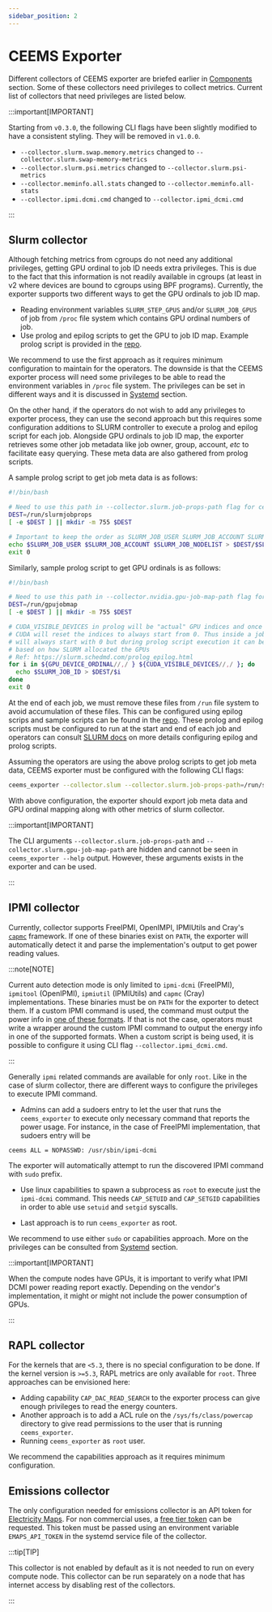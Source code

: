 ```yaml
---
sidebar_position: 2
---
```


# CEEMS Exporter

Different collectors of CEEMS exporter are briefed earlier in
[Components](../components/ceems-exporter.md) section. Some of these collectors need
privileges to collect metrics. Current list of collectors that need privileges are
listed below.

:::important[IMPORTANT]

Starting from `v0.3.0`, the following CLI flags have been slightly modified to have
a consistent styling. They will be removed in `v1.0.0`.

- `--collector.slurm.swap.memory.metrics` changed to `--collector.slurm.swap-memory-metrics`
- `--collector.slurm.psi.metrics` changed to `--collector.slurm.psi-metrics`
- `--collector.meminfo.all.stats` changed to `--collector.meminfo.all-stats`
- `--collector.ipmi.dcmi.cmd` changed to `--collector.ipmi_dcmi.cmd`

:::

## Slurm collector

Although fetching metrics from cgroups do not need any additional privileges, getting
GPU ordinal to job ID needs extra privileges. This is due to the fact that this
information is not readily available in cgroups (at least in v2 where devices are
bound to cgroups using BPF programs). Currently, the exporter supports two different
ways to get the GPU ordinals to job ID map.

- Reading environment variables `SLURM_STEP_GPUS` and/or `SLURM_JOB_GPUS` of job from
`/proc` file system which contains GPU ordinal numbers of job.
- Use prolog and epilog scripts to get the GPU to job ID map. Example prolog script
is provided in the [repo](https://github.com/mahendrapaipuri/ceems/tree/main/etc/slurm).

We recommend to use the first approach as it requires minimum configuration to maintain
for the operators. The downside is that the CEEMS exporter process will need some
privileges to be able to read the environment variables in `/proc` file system. The
privileges can be set in different ways and it is discussed in [Systemd](./systemd.md)
section.

On the other hand, if the operators do not wish to add any privileges to exporter
process, they can use the second approach but this requires some configuration additions
to SLURM controller to execute a prolog and epilog script for each job. Alongside GPU
ordinals to job ID map, the exporter retrieves some other job metadata like job owner,
group, account, _etc_ to facilitate easy querying. These meta data are also gathered
from prolog scripts.

A sample prolog script to get job meta data is as follows:

```bash
#!/bin/bash

# Need to use this path in --collector.slurm.job-props-path flag for ceems_exporter
DEST=/run/slurmjobprops
[ -e $DEST ] || mkdir -m 755 $DEST

# Important to keep the order as SLURM_JOB_USER SLURM_JOB_ACCOUNT SLURM_JOB_NODELIST
echo $SLURM_JOB_USER $SLURM_JOB_ACCOUNT $SLURM_JOB_NODELIST > $DEST/$SLURM_JOB_ID
exit 0 
```

Similarly, sample prolog script to get GPU ordinals is as follows:

```bash
#!/bin/bash

# Need to use this path in --collector.nvidia.gpu-job-map-path flag for ceems_exporter
DEST=/run/gpujobmap
[ -e $DEST ] || mkdir -m 755 $DEST

# CUDA_VISIBLE_DEVICES in prolog will be "actual" GPU indices and once job starts
# CUDA will reset the indices to always start from 0. Thus inside a job, CUDA_VISIBLE_DEVICES
# will always start with 0 but during prolog script execution it can be any ordinal index
# based on how SLURM allocated the GPUs
# Ref: https://slurm.schedmd.com/prolog_epilog.html
for i in ${GPU_DEVICE_ORDINAL//,/ } ${CUDA_VISIBLE_DEVICES//,/ }; do
  echo $SLURM_JOB_ID > $DEST/$i
done
exit 0 
```

At the end of each job, we must remove these files from `/run` file system to avoid
accumulation of these files. This can be configured using epilog scrips and sample
scripts can be found in the [repo](https://github.com/mahendrapaipuri/ceems/tree/main/etc/slurm/epilog.d).
These prolog and epilog scripts must be configured to run at the start and end of each
job and operators can consult [SLURM docs](https://slurm.schedmd.com/prolog_epilog.html)
on more details configuring epilog and prolog scripts.

Assuming the operators are using the above prolog scripts to get job meta data, CEEMS
exporter must be configured with the following CLI flags:

```bash
ceems_exporter --collector.slum --collector.slurm.job-props-path=/run/slurmjobprops --collector.slurm.gpu-job-map-path=/run/gpujobmap
```

With above configuration, the exporter should export job meta data and GPU ordinal mapping
along with other metrics of slurm collector.

:::important[IMPORTANT]

The CLI arguments `--collector.slurm.job-props-path` and `--collector.slurm.gpu-job-map-path`
are hidden and cannot be seen in `ceems_exporter --help` output. However, these arguments
exists in the exporter and can be used.

:::

## IPMI collector

Currently, collector supports FreeIPMI, OpenIMPI, IPMIUtils and Cray's [`capmc`](https://cray-hpe.github.io/docs-csm/en-10/operations/power_management/cray_advanced_platform_monitoring_and_control_capmc/)
framework. If one of these binaries exist on `PATH`, the exporter will automatically
detect it and parse the implementation's output to get power reading values.

:::note[NOTE]

Current auto detection mode is only limited to `ipmi-dcmi` (FreeIPMI), `ipmitool`
(OpenIPMI), `ipmiutil` (IPMIUtils) and `capmc` (Cray) implementations. These binaries
must be on `PATH` for the exporter to detect them. If a custom IPMI command is used,
the command must output the power info in
[one of these formats](https://github.com/mahendrapaipuri/ceems/blob/c031e0e5b484c30ad8b6e2b68e35874441e9d167/pkg/collector/ipmi.go#L35-L92).
If that is not the case, operators must write a wrapper around the custom IPMI command
to output the energy info in one of the supported formats. When a custom script is being
used, it is possible to configure it using CLI flag `--collector.ipmi_dcmi.cmd`.

:::

Generally `ipmi` related commands are available for only `root`. Like in the case of
slurm collector, there are different ways to configure the privileges to execute
IPMI command.

- Admins can add a sudoers entry to let the user that runs the `ceems_exporter` to
execute only necessary command that reports the power usage. For instance, in the case of FreeIPMI
implementation, that sudoers entry will be

```plain
ceems ALL = NOPASSWD: /usr/sbin/ipmi-dcmi
```

The exporter will automatically attempt to run the discovered IPMI command with `sudo`
prefix.

- Use linux capabilities to spawn a subprocess as `root` to execute just the `ipmi-dcmi`
command. This needs `CAP_SETUID` and `CAP_SETGID` capabilities in order to able use `setuid` and
`setgid` syscalls.

- Last approach is to run `ceems_exporter` as root.

We recommend to use either `sudo` or capabilities approach. More on the privileges
can be consulted from [Systemd](./systemd.md) section.

:::important[IMPORTANT]

When the compute nodes have GPUs, it is important to verify what IPMI DCMI
power reading report exactly. Depending on the vendor's implementation, it might or
might not include the power consumption of GPUs.

:::

## RAPL collector

For the kernels that are `<5.3`, there is no special configuration to be done. If the
kernel version is `>=5.3`, RAPL metrics are only available for `root`. Three approaches
can be envisioned here:

- Adding capability `CAP_DAC_READ_SEARCH` to the exporter process can give enough
privileges to read the energy counters.
- Another approach is to add a ACL rule on the `/sys/fs/class/powercap`
directory to give read permissions to the user that is running `ceems_exporter`.
- Running `ceems_exporter` as `root` user.

We recommend the capabilities approach as it requires minimum configuration.

## Emissions collector

The only configuration needed for emissions collector is an API token for
[Electricity Maps](https://app.electricitymaps.com/map). For non commercial uses,
a [free tier token](https://www.electricitymaps.com/free-tier-api) can be requested.
This token must be passed using an environment variable `EMAPS_API_TOKEN` in the
systemd service file of the collector.

:::tip[TIP]

This collector is not enabled by default as it is not needed to run on every compute node.
This collector can be run separately on a node that has internet access by disabling
rest of the collectors.

:::
